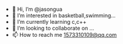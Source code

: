 - 👋 Hi, I’m @jasongua
- 👀 I’m interested in basketball,swimming...
- 🌱 I’m currently learning c,c++
- 💞️ I’m looking to collaborate on ...
- 📫 How to reach me 1573310109@qq.com

<!---
jasongua/jasongua is a ✨ special ✨ repository because its `README.md` (this file) appears on your GitHub profile.
You can click the Preview link to take a look at your changes.
--->
